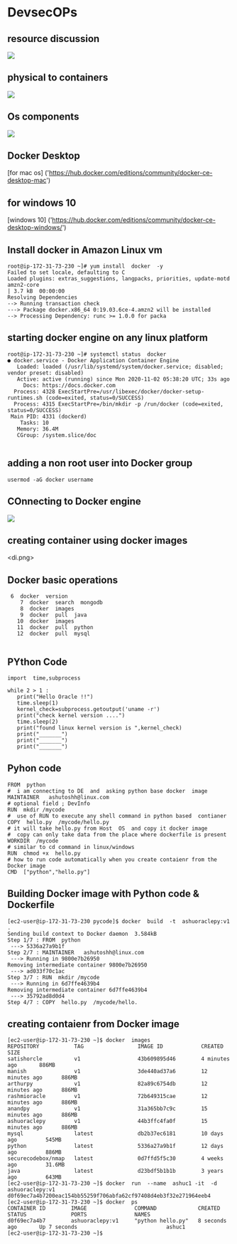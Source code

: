 # DevsecOPs

##  resource discussion 

<img src="res.png">

## physical to containers 

<img src="p2c.png">

## Os components

<img src="osc.png">

## Docker Desktop 

[for mac os] ('https://hub.docker.com/editions/community/docker-ce-desktop-mac')

##  for windows 10

[windows 10] ('https://hub.docker.com/editions/community/docker-ce-desktop-windows/')


## Install docker in Amazon Linux vm 

```
root@ip-172-31-73-230 ~]# yum install  docker  -y
Failed to set locale, defaulting to C
Loaded plugins: extras_suggestions, langpacks, priorities, update-motd
amzn2-core                                                              | 3.7 kB  00:00:00     
Resolving Dependencies
--> Running transaction check
---> Package docker.x86_64 0:19.03.6ce-4.amzn2 will be installed
--> Processing Dependency: runc >= 1.0.0 for packa

```

## starting docker engine on any linux platform 

```
root@ip-172-31-73-230 ~]# systemctl status  docker 
● docker.service - Docker Application Container Engine
   Loaded: loaded (/usr/lib/systemd/system/docker.service; disabled; vendor preset: disabled)
   Active: active (running) since Mon 2020-11-02 05:38:20 UTC; 33s ago
     Docs: https://docs.docker.com
  Process: 4328 ExecStartPre=/usr/libexec/docker/docker-setup-runtimes.sh (code=exited, status=0/SUCCESS)
  Process: 4315 ExecStartPre=/bin/mkdir -p /run/docker (code=exited, status=0/SUCCESS)
 Main PID: 4331 (dockerd)
    Tasks: 10
   Memory: 36.4M
   CGroup: /system.slice/doc
  
 ```
 
 ## adding a non root user into Docker group
 
 ```
 usermod -aG docker username
 ```
 
## COnnecting to Docker engine 

<img src="deconn.png">

## creating container using docker images

<di.png>

## Docker basic operations 

```
 6  docker  version 
    7  docker  search  mongodb 
    8  docker  images  
    9  docker  pull  java
   10  docker  images  
   11  docker  pull  python 
   12  docker  pull  mysql 
   
 ```
 
 ## PYthon Code 
 
 ```
 import  time,subprocess

while 2 > 1 :
    print("Hello Oracle !!")
    time.sleep(1)
    kernel_check=subprocess.getoutput('uname -r')
    print("check kernel version ....")
    time.sleep(2)
    print("found linux kernel version is ",kernel_check)
    print("_______")
    print("_______")
    print("_______")
```
    
    
## Pyhon code

```
FROM  python
#  i am connecting to DE  and  asking python base docker  image 
MAINTAINER   ashutoshh@linux.com 
# optional field ; DevInfo 
RUN  mkdir /mycode 
#  use of RUN to execute any shell command in python based  contianer 
COPY  hello.py  /mycode/hello.py 
# it will take hello.py from Host  OS  and copy it docker image 
#  copy can only take data from the place where dockerfile is present 
WORKDIR  /mycode
# similar to cd command in linux/windows 
RUN  chmod +x  hello.py
# how to run code automatically when you create contaienr from the Docker image
CMD  ["python","hello.py"]

```


## Building Docker image with Python code & Dockerfile

```
[ec2-user@ip-172-31-73-230 pycode]$ docker  build  -t  ashuoraclepy:v1 .
Sending build context to Docker daemon  3.584kB
Step 1/7 : FROM  python
 ---> 5336a27a9b1f
Step 2/7 : MAINTAINER   ashutoshh@linux.com
 ---> Running in 9800e7b26950
Removing intermediate container 9800e7b26950
 ---> ad033f70c1ac
Step 3/7 : RUN  mkdir /mycode
 ---> Running in 6d7ffe4639b4
Removing intermediate container 6d7ffe4639b4
 ---> 35792ad8d0d4
Step 4/7 : COPY  hello.py  /mycode/hello.

```

## creating contaienr from Docker image

```
[ec2-user@ip-172-31-73-230 ~]$ docker  images
REPOSITORY           TAG                 IMAGE ID            CREATED             SIZE
satishorcle          v1                  43b609895d46        4 minutes ago       886MB
manish               v1                  3de440ad37a6        12 minutes ago      886MB
arthurpy             v1                  82a89c6754db        12 minutes ago      886MB
rashmioracle         v1                  72b649315cae        12 minutes ago      886MB
anandpy              v1                  31a365bb7c9c        15 minutes ago      886MB
ashuoraclepy         v1                  44b3ffc4fa0f        15 minutes ago      886MB
mysql                latest              db2b37ec6181        10 days ago         545MB
python               latest              5336a27a9b1f        12 days ago         886MB
securecodebox/nmap   latest              0d7ffd5f5c30        4 weeks ago         31.6MB
java                 latest              d23bdf5b1b1b        3 years ago         643MB
[ec2-user@ip-172-31-73-230 ~]$ docker  run  --name  ashuc1 -it  -d  ashuoraclepy:v1 
d0f69ec7a4b7200eac154bb55259f706abfa62cf97408d4eb3f32e271964eeb4
[ec2-user@ip-172-31-73-230 ~]$ docker  ps
CONTAINER ID        IMAGE               COMMAND             CREATED             STATUS              PORTS               NAMES
d0f69ec7a4b7        ashuoraclepy:v1     "python hello.py"   8 seconds ago       Up 7 seconds                            ashuc1
[ec2-user@ip-172-31-73-230 ~]$ 



```
